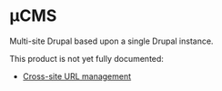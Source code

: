 # µCMS

Multi-site Drupal based upon a single Drupal instance.

This product is not yet fully documented:

 *  [Cross-site URL management](docs/url.md)
